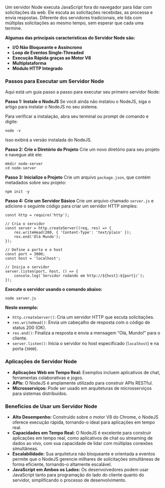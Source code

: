 Um servidor Node executa JavaScript fora do navegador para lidar com solicitações da web. Ele escuta as solicitações recebidas, as processa e envia respostas. Diferente dos servidores tradicionais, ele lida com múltiplas solicitações ao mesmo tempo, sem esperar que cada uma termine.

**Algumas das principais características do Servidor Node são:**
- **I/O Não Bloqueante e Assíncrono**
- **Loop de Eventos Single-Threaded**
- **Execução Rápida graças ao Motor V8**
- **Multiplataforma**
- **Módulo HTTP Integrado**

### **Passos para Executar um Servidor Node** 
Aqui está um guia passo a passo para executar seu primeiro servidor Node:

**Passo 1: Instale o NodeJS** 
Se você ainda não instalou o NodeJS, siga o artigo para instalar o NodeJS no seu sistema.

Para verificar a instalação, abra seu terminal ou prompt de comando e digite:

```
node -v
```

Isso exibirá a versão instalada do NodeJS.

**Passo 2: Crie o Diretório do Projeto** 
Crie um novo diretório para seu projeto e navegue até ele:

```
mkdir node-server
cd node-server
```

**Passo 3: Inicialize o Projeto** 
Crie um arquivo `package.json`, que contém metadados sobre seu projeto:

```
npm init -y
```

**Passo 4: Crie um Servidor Básico** 
Crie um arquivo chamado `server.js` e adicione o seguinte código para criar um servidor HTTP simples:

```
const http = require('http'); 

// Cria o servidor
const server = http.createServer((req, res) => {
    res.writeHead(200, { 'Content-Type': 'text/plain' });
    res.end('Olá Mundo');
});

// Define a porta e o host
const port = 3000;
const host = 'localhost';

// Inicia o servidor
server.listen(port, host, () => {
    console.log(`Servidor rodando em http://${host}:${port}/`);
});
```

**Execute o servidor usando o comando abaixo:**

```
node server.js
```

**Neste exemplo:**
- `http.createServer()`: Cria um servidor HTTP que escuta solicitações.
- `res.writeHead()`: Envia um cabeçalho de resposta com o código de status 200 (OK).
- `res.end()`: Finaliza a resposta e envia a mensagem “Olá, Mundo!” para o cliente.
- `server.listen()`: Inicia o servidor no host especificado (`localhost`) e na porta (`3000`).


### **Aplicações de Servidor Node**

- **Aplicações Web em Tempo Real:** Exemplos incluem aplicativos de chat, ferramentas colaborativas e jogos.
- **APIs:** O NodeJS é amplamente utilizado para construir APIs RESTful.
- **Microsserviços:** Pode ser usado em arquiteturas de microsserviços para sistemas distribuídos.

### **Benefícios de Usar um Servidor Node**

- **Alto Desempenho:** Construído sobre o motor V8 do Chrome, o NodeJS oferece execução rápida, tornando-o ideal para aplicações em tempo real.
- **Capacidades em Tempo Real:** O NodeJS é excelente para construir aplicações em tempo real, como aplicativos de chat ou streaming de dados ao vivo, com sua capacidade de lidar com múltiplas conexões simultâneas.
- **Escalabilidade:** Sua arquitetura não bloqueante e orientada a eventos permite que o NodeJS gerencie milhares de solicitações simultâneas de forma eficiente, tornando-o altamente escalável.
- **JavaScript em Ambos os Lados:** Os desenvolvedores podem usar JavaScript tanto para programação do lado do cliente quanto do servidor, simplificando o processo de desenvolvimento.


